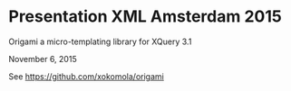 # Presentation XML Amsterdam 2015

Origami a micro-templating library for XQuery 3.1

November 6, 2015

See https://github.com/xokomola/origami
